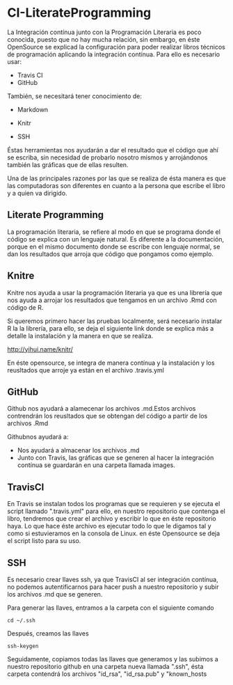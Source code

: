 # CI-LiterateProgramming
La Integración contínua junto con la Programación Literaria es poco conocida, puesto que no hay mucha relación, sin embargo, en éste OpenSource se explicad la configuración para poder realizar libros técnicos de programación aplicando la integración contínua. Para ello es necesario usar:

* Travis CI
* GitHub

También, se necesitará tener conocimiento de:

* Markdown
* Knitr

* SSH

Éstas herramientas nos ayudarán a dar el resultado que el código que ahí se escriba, sin necesidad de probarlo nosotro mismos y arrojándonos también las gráficas que de ellas resulten.

Una de las principales razones por las que se realiza de ésta manera es que las computadoras son diferentes en cuanto a la persona que escribe el libro y a quien va dirigido.


## Literate Programming
La programación literaria, se refiere al modo en que se programa donde el código se explica con un lenguaje natural. Es diferente a la documentación, porque en el mismo documento donde se escribe con lenguaje normal, se dan los resultados que arroja que código que pongamos como ejemplo.


## Knitre 
Knitre nos ayuda a usar la programación literaria ya que es una librería que nos ayuda a arrojar los resultados que tengamos en un archivo .Rmd con código de R. 

Si queremos primero hacer las pruebas localmente, será necesario instalar R la la librería, para ello, se deja el siguiente link donde se explica más a detalle la instalación y la manera en que se realiza.

http://yihui.name/knitr/

En éste opensource, se integra de manera contínua y la instalación y los reusltados que arroje ya están en el archivo .travis.yml


## GitHub
Github nos ayudará a alamecenar los archivos .md.Estos archivos contrendrán los reusltados que se obtengan del código a partir de los archivos .Rmd

Githubnos ayudará a:

 - Nos ayudará a almacenar los archivos .md
 - Junto con Travis, las gráficas que se generen al hacer la integración contínua se guardarán en una carpeta llamada images. 



## TravisCI
En Travis se instalan todos los programas que se requieren y se ejecuta el script llamado ".travis.yml" para ello, en nuestro repositorio que contenga el libro, tendremos que crear el archivo y escribir lo que en éste repositorio haya. 
Lo que hace éste archivo es ejecutar todo lo que le digamos tal y como si estuvieramos en la consola de Linux. en éste Opensource se deja el script listo para su uso. 


## SSH
Es necesario crear llaves ssh, ya que TravisCI al ser integración contínua, no podemos autentificarnos para hacer push a nuestro repositorio y subir los archivos .md que se generen.

Para generar las llaves, entramos a la carpeta con el siguiente comando

	cd ~/.ssh

Después, creamos las llaves

	ssh-keygen

Seguidamente, copiamos todas las llaves que generamos y las subimos a nuestro repositorio github en una carpeta nueva llamada ".ssh", ésta carpeta contendrá los archivos "id_rsa", "id_rsa.pub" y "known_hosts


